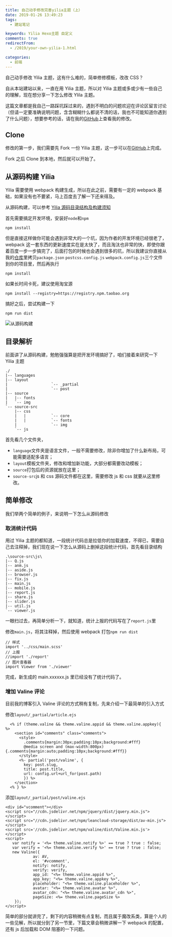 ```yaml
---
title: 自己动手修改完善yilia主题（上）
date: 2019-01-26 13:49:23
tags:
  - 建站笔记

keywords: Yilia Hexo主题 自定义
comments: true
redirectFrom:
  - /2019/your-own-yilia-1.html

categories:
  - 前端
---
```


自己动手修改 Yilia 主题，这有什么难的，简单修修模板，改改 CSS？

<!-- more -->

自从本站建站以来，一直在用 Yilia 主题，所以对 Yilia 主题或多或少有一些自己的理解，现在想分享一下怎么修改 Ylila 主题。

这篇文章都是我自己一路踩坑踩过来的，遇到不明白的问题欢迎在评论区留言讨论（但请一定要准确说明问题，含含糊糊什么都说不清的话，我也不可能知道你遇到了什么问题），想要参考的话，请在我的[GitHub](https://github.com/MonoLogueChi/hexo-theme-yilia)上查看我的修改。

## Clone

修改的第一步，我们需要先 Fork 一份 Yilia 主题，这一步可以在[GitHub](https://github.com)上完成。

Fork 之后 Clone 到本地，然后就可以开始了。

## 从源码构建 Yilia

Yilia 需要使用 webpack 构建生成，所以在此之前，需要有一定的 webpack 基础，如果没有也不要紧，马上百度去了解一下还来得及。

从源码构建，可以参考 [Yilia 源码目录结构及构建须知](https://github.com/litten/hexo-theme-yilia/wiki/Yilia%E6%BA%90%E7%A0%81%E7%9B%AE%E5%BD%95%E7%BB%93%E6%9E%84%E5%8F%8A%E6%9E%84%E5%BB%BA%E9%A1%BB%E7%9F%A5)

首先需要搞定开发环境，安装好`node`和`npm`

```
npm install
```

但是直接这样做你可能会遇到非常大的一个坑，因为作者的开发环境已经很老了，webpack 这一套东西的更新速度实在是太快了，而且淘汰也非常的快，即使你跟着百度一步一步搞完了，后面打包的时候也会遇到很多的坑，所以我建议你直接从我的[仓库](https://github.com/MonoLogueChi/hexo-theme-yilia/tree/4def8e882d4ae84930021a11dd3ab9dee3cb92c7)里拷贝`package.json` `postcss.config.js` `webpack.config.js`三个文件到你的项目里，然后再执行

```
npm install
```

如果长时间卡死，建议使用淘宝源

```
npm install --registry=https://registry.npm.taobao.org
```

搞好之后，尝试构建一下

```
npm run dist
```

![从源码构建](https://s2.ax1x.com/2019/01/26/knhmUP.png)

## 目录解析

前面讲了从源码构建，勉勉强强算是把开发环境搞好了，咱们接着来研究一下 Yilia 主题

```
./
|-- languages
|-- layout
|                   `-- _partial
|                   `-- post
|-- source
|   |-- fonts
|   `-- img
`-- source-src
    |-- css
    |   |           `-- core
    |   |           `-- fonts
    |               `-- img
    `-- js
```

首先看几个文件夹，

- `language`文件夹是语言文件，一般不需要修改，除非你增加了什么新布局，可能需要适配多语言；
- `layout`模板文件夹，修改和增加新功能，大部分都需要改动模板；
- `source`打包后的资源就放在这里；
- `source-src`js 和 css 源码文件都在这里，需要修改 js 和 css 就要从这里修改。

## 简单修改

我们举两个简单的例子，来说明一下怎么从源码修改

### 取消统计代码

用过 Yilia 主题的都知道，一段统计代码总是拉低你的加载速度，不得已，需要自己去注释掉，我们现在说一下怎么从源码上删掉这段统计代码，首先看目录结构

```
.\source-src\js\
|-- Q.js
|-- anm.js
|-- aside.js
|-- browser.js
|-- fix.js
|-- main.js
|-- mobile.js
|-- report.js
|-- share.js
|-- slider.js
|-- util.js
`-- viewer.js
```

一眼扫过去，再简单分析一下，就知道，统计上报的代码写在了`report.js`里

修改`main.js`，将其注释掉，然后使用 webpack 打包`npm run dist`

```
// 样式
import '../css/main.scss'
// 上报
//import './report'
// 图片查看器
import Viewer from './viewer'
```

完成，新生成的 main.xxxxxx.js 里已经没有了统计代码了。

### 增加 Valine 评论

目前我的博客引入 Valine 评论的方式稍有复制，先来介绍一下最简单的引入方式

修改`layout/_partial/article.ejs`

```
  <% if (theme.valine && theme.valine.appid && theme.valine.appkey){ %>
    <section id="comments" class="comments">
      <style>
        .comments{margin:30px;padding:10px;background:#fff}
        @media screen and (max-width:800px){.comments{margin:auto;padding:10px;background:#fff}}
      </style>
      <%- partial('post/valine', {
        key: post.slug,
        title: post.title,
        url: config.url+url_for(post.path)
        }) %>
    </section>
  <% } %>
```

添加`layout/_partial/post/valine.ejs`

```
<div id="vcomment"></div>
<script src="//cdn.jsdelivr.net/npm/jquery/dist/jquery.min.js"></script>
<script src="//cdn.jsdelivr.net/npm/leancloud-storage/dist/av-min.js"></script>
<script src='//cdn.jsdelivr.net/npm/valine/dist/Valine.min.js'></script>
<script>
   var notify = '<%= theme.valine.notify %>' == true ? true : false;
   var verify = '<%= theme.valine.verify %>' == true ? true : false;
   new Valine({
            av: AV,
            el: '#vcomment',
            notify: notify,
            verify: verify,
            app_id: "<%= theme.valine.appid %>",
            app_key: "<%= theme.valine.appkey %>",
            placeholder: "<%= theme.valine.placeholder %>",
            avatar: "<%= theme.valine.avatar %>",
            avatar_cdn: "<%= theme.valine.avatar_cdn %>",
            pageSize: <%= theme.valine.pageSize %>
    });
</script>
```

简单的部分就讲完了，剩下的内容稍微有点复制，而且属于魔改系类，算是个人的一些见解，所以就分到了另一节里，下篇文章会稍微讲解一下 webpack 的配置，还有 js 后加载和 DOM 阻塞的一下问题。
